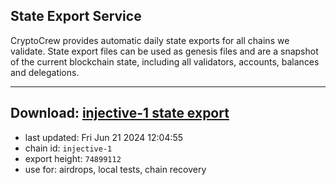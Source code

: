 ## State Export Service
CryptoCrew provides automatic daily state exports for all chains we validate. State export files can be used as genesis files and are a snapshot of the current blockchain state, including all validators, accounts, balances and delegations.

---
**Download: [injective-1 state export](https://dl-eu2.ccvalidators.com/SERVICE/injective/injective-1_export_74899112.json)**
---

- last updated: Fri Jun 21 2024 12:04:55
- chain id: `injective-1`
- export height: `74899112`
- use for: airdrops, local tests, chain recovery
